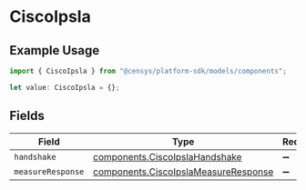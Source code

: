 # CiscoIpsla

## Example Usage

```typescript
import { CiscoIpsla } from "@censys/platform-sdk/models/components";

let value: CiscoIpsla = {};
```

## Fields

| Field                                                                                        | Type                                                                                         | Required                                                                                     | Description                                                                                  |
| -------------------------------------------------------------------------------------------- | -------------------------------------------------------------------------------------------- | -------------------------------------------------------------------------------------------- | -------------------------------------------------------------------------------------------- |
| `handshake`                                                                                  | [components.CiscoIpslaHandshake](../../models/components/ciscoipslahandshake.md)             | :heavy_minus_sign:                                                                           | N/A                                                                                          |
| `measureResponse`                                                                            | [components.CiscoIpslaMeasureResponse](../../models/components/ciscoipslameasureresponse.md) | :heavy_minus_sign:                                                                           | N/A                                                                                          |